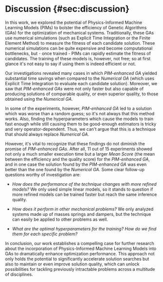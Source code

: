 # Discussion {#sec:discussion}

In this work, we explored the potential of Physics-Informed Machine Learning Models (PIMs) to bolster the efficiency of Genetic Algorithms (GAs)
for the optimization of mechanical systems. Traditionally, these GAs use numerical simulations
(such as Explicit Time Integration or the Finite Element Method) to measure the fitness of each candidate solution. These numerical
simulations can be quite expensive and become computational bottlenecks, but - once trained - PIMs can rapidly estimate the fitness
of candidates. The training of these models is, however, not free; so at first glance it's not easy to say if using them
is indeed efficient or not.

Our investigations revealed many cases in which *PIM-enhanced GA* yielded substantial time savings when compared to the
*Numerical GA* (which uses Explicit Time Integration to evaluate each candidate solution).
Moreover, we saw that *PIM-enhanced GAs* were not only faster but also capable of producing solutions of comparable quality, or even superior quality, to those obtained using the *Numerical GA*.

In some of the experiments, however, *PIM-enhanced GA* led to a solution which was worse than a random guess;
so it's not always that this method works. Also, finding the hyperparameters which cause the models to train fast enough while
still causing them to be good-enough estimators is tricky and very operator-dependent. Thus, we can't argue that this is
a technique that should always replace *Numerical GA*.

However, it's vital to recognize that these findings do not diminish the promise of *PIM-enhanced GAs*. After all, 11 out of 15 experiments
showed not only a much smaller execution time but
a larger *Mean Score* (the mean between the efficiency and the quality score) for the *PIM-enhanced GA*, and in one
case the solution found by the *PIM-enhanced GA* was even better than the one found by the *Numerical GA*.
Some clear follow-up questions worthy of investigation are:

- *How does the performance of the technique changes with more refined models?* We only used simple linear models, so it stands to question if more refined models can be trained faster but reach the same inference quality.

- *How does it perform in other mechanical problems?* We only analyzed systems made up of masses springs and dampers, but the technique can easily be applied to other problems as well.

- *What are the optimal hyperparameters for the training? How do we find them for each specific problem?*

In conclusion, our work establishes a compelling case for further research about the incorporation of
Physics-Informed Machine Learning Models into GAs to dramatically enhance optimization performance. This approach not only holds the potential to significantly accelerate solution searches but also to maintain or even improve solution quality, which can unlock possibilities for tackling previously intractable problems across a multitude of disciplines.